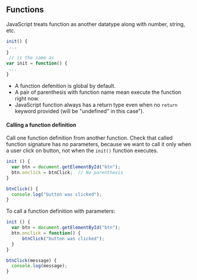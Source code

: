 ## Functions
JavaScript treats function as another datatype along with number, string, etc.
```javascript
init() {
 ...
}
 // is the same as
var init = function() {
 ...
}
```
- A function defenition is global by default.
- A pair of parenthesis with function name mean execute the function right now.
- JavaScript function always has a return type even when no `return` keyword provided (will be "undefined" in this case").

#### Calling a function definition
Call one function definition from another function. Check that called function signature has no parameters, because we want to call it only when a user click on button, not when the `init()` function executes.
```javascript
init () {
  var btn = document.getElementById("btn");
  btn.onclick = btnClick;  // No parenthesis
}

btnClick() {
  console.log("button was clicked");
}
```
To call a function definition with parameters:
```javascript
init () {
  var btn = document.getElementById("btn");
  btn.onclick = function() {
      btnClick("button was clicked"); 
  }
}

btnClick(message) {
  console.log(message);
}
```
